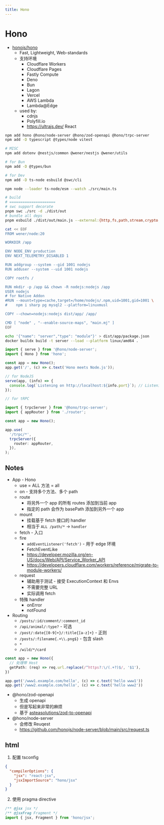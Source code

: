 ```yaml
---
title: Hono
---
```


# Hono

- [honojs/hono](https://github.com/honojs/hono)
  - Fast, Lightweight, Web-standards
  - 支持环境
    - Cloudflare Workers
    - Cloudflare Pages
    - Fastly Compute
    - Deno
    - Bun
    - Lagon
    - Vercel
    - AWS Lambda
    - Lambda@Edge
  - used by:
    - cdnjs
    - Polyfill.io
    - https://ultrajs.dev/ React

```bash
npm add hono @hono/node-server @hono/zod-openapi @hono/trpc-server
npm add -D typescript @types/node vitest

# MISC
npm add dotenv @nestjs/common @wener/nestjs @wener/utils

# for Bun
npm add -D @types/bun

# for Dev
npm add -D ts-node esbuild @swc/cli

npm node --loader ts-node/esm --watch ./src/main.ts

# build
# =====================
# swc support decorate
pnpm swc ./src -d ./dist/out
# bundle all deps
pnpm esbuild ./dist/out/main.js --external:{http,fs,path,stream,crypto,os,node:\*} --define:process.env.NODE_ENV=\"production\" --bundle --format=esm --outdir=dist/app --minify-syntax --charset=utf8 --target=es2022,node20 --sourcemap=external --legal-comments=external

cat << EOF
FROM wener/node:20

WORKDIR /app

ENV NODE_ENV production
ENV NEXT_TELEMETRY_DISABLED 1

RUN addgroup --system --gid 1001 nodejs
RUN adduser --system --uid 1001 nodejs

COPY rootfs /

RUN mkdir -p /app && chown -R nodejs:nodejs /app
USER nodejs
# for Native Addon
#RUN --mount=type=cache,target=/home/nodejs/.npm,uid=1001,gid=1001 \
#    npm i sharp pg mysql2 --platform=linuxmusl

COPY --chown=nodejs:nodejs dist/app/ /app/

CMD [ "node" , "--enable-source-maps", "main.mj" ]
EOF

echo '{"name": "server","type": "module"}' > dist/app/package.json
docker buildx build -t server --load --platform linux/amd64 .
```

```ts
import { serve } from '@hono/node-server';
import { Hono } from 'hono';

const app = new Hono();
app.get('/', (c) => c.text('Hono meets Node.js'));

// for NodeJS
serve(app, (info) => {
  console.log(`Listening on http://localhost:${info.port}`); // Listening on http://localhost:3000
});
```

```ts
// for tRPC

import { trpcServer } from '@hono/trpc-server';
import { appRouter } from './router';

const app = new Hono();

app.use(
  '/trpc/*',
  trpcServer({
    router: appRouter,
  }),
);
```

## Notes

- App - Hono
  - use = ALL 方法 = all
  - on - 支持多个方法、多个 path
  - route
    - 将另外一个 app 的所有 routes 添加到当前 app
    - 指定的 path 会作为 basePath 添加到另外一个 app
  - mount
    - 挂载基于 fetch 接口的 handler
    - 相当于 `ALL /path/*` -> `handler`
  - fetch - 入口
  - fire
    - `addEventListener('fetch')` - 用于 edge 环境
    - FetchEventLike
    - https://developer.mozilla.org/en-US/docs/Web/API/Service_Worker_API
    - https://developers.cloudflare.com/workers/reference/migrate-to-module-workers/
  - request
    - 辅助用于测试 - 接受 ExecutionContext 和 Envs
    - 不需要完整 URL
    - 实际调用 fetch
  - 特殊 handler
    - onError
    - notFound
- Routing
  - `/posts/:id/comment/:comment_id`
  - `/api/animal/:type?` - 可选
  - `/post/:date{[0-9]+}/:title{[a-z]+}` - 正则
  - `/posts/:filename{.+\\.png$}` - 包含 slash
  - `*`
  - `/wild/*/card`

```ts
const app = new Hono({
  // 处理带 Host
  getPath: (req) => req.url.replace(/^https?:\/(.+?)$/, '$1'),
})

app.get('/www1.example.com/hello', (c) => c.text('hello www1'))
app.get('/www2.example.com/hello', (c) => c.text('hello www2'))
```

- @hono/zod-openapi
  - 生成 openapi
  - 但是写起来非常的麻烦
  - 基于 [asteasolutions/zod-to-openapi](https://github.com/asteasolutions/zod-to-openapi)
- @hono/node-server
  - 会修改 Reuqest
  - https://github.com/honojs/node-server/blob/main/src/request.ts

## html

1. 配置 tsconfig

```json
{
  "compilerOptions": {
    "jsx": "react-jsx",
    "jsxImportSource": "hono/jsx"
  }
}
```

2. 使用 pragma directive

```ts
/** @jsx jsx */
/** @jsxFrag Fragment */
import { jsx, Fragment } from 'hono/jsx';
```
